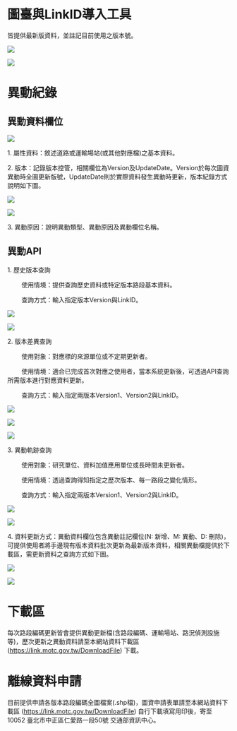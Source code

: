 # 圖臺與LinkID導入工具

皆提供最新版資料，並註記目前使用之版本號。

![](006.png)

![](007.png)


# 異動紀錄

## 異動資料欄位

![](001.png)

1\. 屬性資料：敘述道路或運輸場站(或其他對應檔)之基本資料。

2\. 版本：記錄版本控管，相關欄位為Version及UpdateDate。Version於每次圖資異動時全圖更新版號，UpdateDate則於實際資料發生異動時更新，版本紀錄方式說明如下圖。

![](003.png)

![](004.png)

3\. 異動原因：說明異動類型、異動原因及異動欄位名稱。


## 異動API

1\. 歷史版本查詢

&emsp;&emsp; 使用情境：提供查詢歷史資料或特定版本路段基本資料。

&emsp;&emsp; 查詢方式：輸入指定版本Version與LinkID。

![](008.png)

![](008-1.png)


2\. 版本差異查詢

&emsp;&emsp; 使用對象：對應標的來源單位或不定期更新者。

&emsp;&emsp; 使用情境：適合已完成首次對應之使用者，當本系統更新後，可透過API查詢所需版本進行對應資料更新。

&emsp;&emsp; 查詢方式：輸入指定兩版本Version1、Version2與LinkID。

![](009.png)

![](009-1.png)

![](009-2.png)


3\. 異動軌跡查詢

&emsp;&emsp; 使用對象：研究單位、資料加值應用單位或長時間未更新者。

&emsp;&emsp; 使用情境：透過查詢得知指定之歷次版本、每一路段之變化情形。

&emsp;&emsp; 查詢方式：輸入指定兩版本Version1、Version2與LinkID。

![](010.png)

![](010-1.png)


4\. 資料更新方式：異動資料欄位包含異動註記欄位(N: 新增、M: 異動、D: 刪除)，可提供使用者將手邊現有版本資料批次更新為最新版本資料，相關異動檔提供於下載區，需更新資料之查詢方式如下圖。

![](011.png)

![](012.png)


# 下載區

每次路段編碼更新皆會提供異動更新檔(含路段編碼、運輸場站、路況偵測設施等)，歷次更新之異動資料請至本網站資料下載區 (https://link.motc.gov.tw/DownloadFile) 下載。

# 離線資料申請

目前提供申請各版本路段編碼全圖檔案(.shp檔)，圖資申請表單請至本網站資料下載區 (https://link.motc.gov.tw/DownloadFile) 自行下載填寫用印後，寄至 10052 臺北市中正區仁愛路一段50號 交通部資訊中心。
